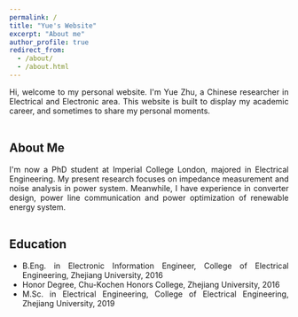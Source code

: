 ```yaml
---
permalink: /
title: "Yue's Website"
excerpt: "About me"
author_profile: true
redirect_from: 
  - /about/
  - /about.html
---
```


<div align = "justify"> Hi, welcome to my personal website. I'm Yue Zhu, a Chinese researcher in Electrical and Electronic area. This website is built to display my academic career, and sometimes to share my personal moments.<div><br>

##  About Me
<div align = "justify">I'm now a PhD student at Imperial College London, majored in Electrical Engineering. My present research focuses on impedance measurement and noise analysis in power system. Meanwhile, I have experience in converter design, power line communication and power optimization of renewable energy system.<div><br>

## Education 
<div align = "justify">

- B.Eng. in Electronic Information Engineer, College of Electrical Engineering, Zhejiang University, 2016
- Honor Degree, Chu-Kochen Honors College, Zhejiang University, 2016
- M.Sc. in Electrical Engineering, College of Electrical Engineering, Zhejiang University, 2019

<div>